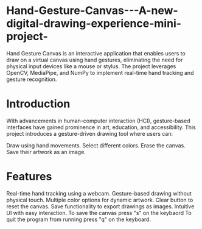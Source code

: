 # Hand-Gesture-Canvas---A-new-digital-drawing-experience-mini-project-

Hand Gesture Canvas is an interactive application that enables users to draw on a virtual canvas using hand gestures, eliminating the need for physical input devices like a mouse or stylus. The project leverages OpenCV, MediaPipe, and NumPy to implement real-time hand tracking and gesture recognition.

# Introduction
With advancements in human-computer interaction (HCI), gesture-based interfaces have gained prominence in art, education, and accessibility. This project introduces a gesture-driven drawing tool where users can:

Draw using hand movements.
Select different colors.
Erase the canvas.
Save their artwork as an image.

# Features
Real-time hand tracking using a webcam.
Gesture-based drawing without physical touch.
Multiple color options for dynamic artwork. 
Clear button to reset the canvas.
Save functionality to export drawings as images.
Intuitive UI with easy interaction.
To save the canvas press "s" on the keybaord
To quit the program from running press "q" on the keyboard.
